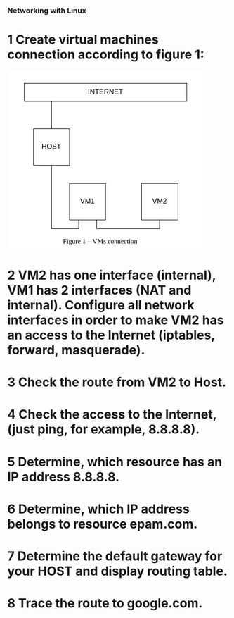 ### Networking with Linux


# 1 Create virtual machines connection according to figure 1:

  ![alt text](images/1.png)


# 2 VM2 has one interface (internal), VM1 has 2 interfaces (NAT and internal). Configure all network interfaces in order to make VM2 has an access to the Internet (iptables, forward, masquerade).

# 3 Check the route from VM2 to Host.

# 4 Check the access to the Internet, (just ping, for example, 8.8.8.8).

# 5 Determine, which resource has an IP address 8.8.8.8.

# 6 Determine, which IP address belongs to resource epam.com.

# 7 Determine the default gateway for your HOST and display routing table.

# 8 Trace the route to google.com.











